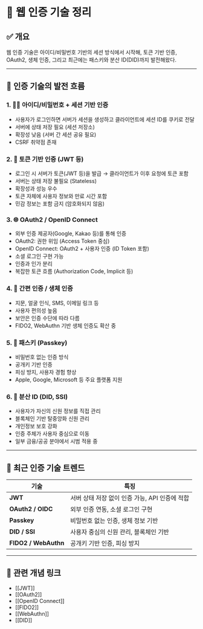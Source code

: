 # 🔐 웹 인증 기술 정리

## ✅ 개요
웹 인증 기술은 아이디/비밀번호 기반의 세션 방식에서 시작해, 토큰 기반 인증, OAuth2, 생체 인증, 그리고 최근에는 패스키와 분산 ID(DID)까지 발전해왔다.

---

## 🧭 인증 기술의 발전 흐름

### 1. 🧑‍💻 아이디/비밀번호 + 세션 기반 인증
- 사용자가 로그인하면 서버가 세션을 생성하고 클라이언트에 세션 ID를 쿠키로 전달
- 서버에 상태 저장 필요 (세션 저장소)
- 확장성 낮음 (서버 간 세션 공유 필요)
- CSRF 취약점 존재

### 2. 🔐 토큰 기반 인증 (JWT 등)
- 로그인 시 서버가 토큰(JWT 등)을 발급 → 클라이언트가 이후 요청에 토큰 포함
- 서버는 상태 저장 불필요 (Stateless)
- 확장성과 성능 우수
- 토큰 자체에 사용자 정보와 만료 시간 포함
- 민감 정보는 포함 금지 (암호화되지 않음)

### 3. 🌐 OAuth2 / OpenID Connect
- 외부 인증 제공자(Google, Kakao 등)를 통해 인증
- OAuth2: 권한 위임 (Access Token 중심)
- OpenID Connect: OAuth2 + 사용자 인증 (ID Token 포함)
- 소셜 로그인 구현 가능
- 인증과 인가 분리
- 복잡한 토큰 흐름 (Authorization Code, Implicit 등)

### 4. 📱 간편 인증 / 생체 인증
- 지문, 얼굴 인식, SMS, 이메일 링크 등
- 사용자 편의성 높음
- 보안은 인증 수단에 따라 다름
- FIDO2, WebAuthn 기반 생체 인증도 확산 중

### 5. 🔑 패스키 (Passkey)
- 비밀번호 없는 인증 방식
- 공개키 기반 인증
- 피싱 방지, 사용자 경험 향상
- Apple, Google, Microsoft 등 주요 플랫폼 지원

### 6. 🧬 분산 ID (DID, SSI)
- 사용자가 자신의 신원 정보를 직접 관리
- 블록체인 기반 탈중앙화 신원 관리
- 개인정보 보호 강화
- 인증 주체가 사용자 중심으로 이동
- 일부 금융/공공 분야에서 시범 적용 중

---

## 📌 최근 인증 기술 트렌드

| 기술 | 특징 |
|------|------|
| **JWT** | 서버 상태 저장 없이 인증 가능, API 인증에 적합 |
| **OAuth2 / OIDC** | 외부 인증 연동, 소셜 로그인 구현 |
| **Passkey** | 비밀번호 없는 인증, 생체 정보 기반 |
| **DID / SSI** | 사용자 중심의 신원 관리, 블록체인 기반 |
| **FIDO2 / WebAuthn** | 공개키 기반 인증, 피싱 방지 |

---

## 🧠 관련 개념 링크

- [[JWT]]
- [[OAuth2]]
- [[OpenID Connect]]
- [[FIDO2]]
- [[WebAuthn]]
- [[DID]]